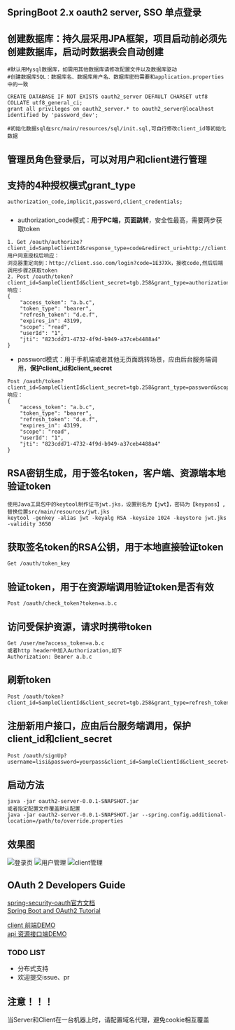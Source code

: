 ## SpringBoot 2.x oauth2 server, SSO 单点登录
## 创建数据库：持久层采用JPA框架，项目启动前必须先创建数据库，启动时数据表会自动创建</br>
````
#默认用Mysql数据库，如需用其他数据库请修改配置文件以及数据库驱动
#创建数据库SQL：数据库名、数据库用户名、数据库密码需要和application.properties中的一致

CREATE DATABASE IF NOT EXISTS oauth2_server DEFAULT CHARSET utf8 COLLATE utf8_general_ci;
grant all privileges on oauth2_server.* to oauth2_server@localhost identified by 'password_dev';

#初始化数据sql在src/main/resources/sql/init.sql,可自行修改client_id等初始化数据
````
## 管理员角色登录后，可以对用户和client进行管理</br>
## 支持的4种授权模式grant_type</br>
````
authorization_code,implicit,password,client_credentials;
````
#####
* authorization_code模式：**用于PC端，页面跳转**，安全性最高，需要两步获取token
````
1. Get /oauth/authorize?client_id=SampleClientId&response_type=code&redirect_uri=http://client.sso.com/login
用户同意授权后响应：
浏览器重定向到：http://client.sso.com/login?code=1E37Xk，接收code,然后后端调用步骤2获取token
2. Post /oauth/token?client_id=SampleClientId&client_secret=tgb.258&grant_type=authorization_code&redirect_uri=http://client.sso.com/login&code=1E37Xk
响应：
{
    "access_token": "a.b.c",
    "token_type": "bearer",
    "refresh_token": "d.e.f",
    "expires_in": 43199,
    "scope": "read",
    "userId": "1",
    "jti": "823cdd71-4732-4f9d-b949-a37ceb4488a4"
}
````
* password模式：用于手机端或者其他无页面跳转场景，应由后台服务端调用，**保护client_id和client_secret**
````
Post /oauth/token?client_id=SampleClientId&client_secret=tgb.258&grant_type=password&scope=read&username=zhangsan&password=tgb.258
响应：
{
    "access_token": "a.b.c",
    "token_type": "bearer",
    "refresh_token": "d.e.f",
    "expires_in": 43199,
    "scope": "read",
    "userId": "1",
    "jti": "823cdd71-4732-4f9d-b949-a37ceb4488a4"
}
````
## RSA密钥生成，用于签名token，客户端、资源端本地验证token</br>
````
使用Java工具包中的keytool制作证书jwt.jks，设置别名为【jwt】，密码为【keypass】,替换位置src/main/resources/jwt.jks
keytool -genkey -alias jwt -keyalg RSA -keysize 1024 -keystore jwt.jks -validity 3650
````
## 获取签名token的RSA公钥，用于本地直接验证token</br>
````
Get /oauth/token_key
````
## 验证token，用于在资源端调用验证token是否有效</br>
````
Post /oauth/check_token?token=a.b.c
````

## 访问受保护资源，请求时携带token</br>
````
Get /user/me?access_token=a.b.c
或者http header中加入Authorization,如下
Authorization: Bearer a.b.c
````

## 刷新token</br>
````
Post /oauth/token?client_id=SampleClientId&client_secret=tgb.258&grant_type=refresh_token&refresh_token=d.e.f
````

## 注册新用户接口，应由后台服务端调用，保护client_id和client_secret</br>
````
Post /oauth/signUp?username=lisi&password=yourpass&client_id=SampleClientId&client_secret=tgb.258
````

## 启动方法</br>
````
java -jar oauth2-server-0.0.1-SNAPSHOT.jar
或者指定配置文件覆盖默认配置
java -jar oauth2-server-0.0.1-SNAPSHOT.jar --spring.config.additional-location=/path/to/override.properties
````
## 效果图
![登录页](https://raw.githubusercontent.com/jobmission/oauth2-server/master/src/test/resources/static/imgs/login.png)
![用户管理](https://raw.githubusercontent.com/jobmission/oauth2-server/master/src/test/resources/static/imgs/users.png)
![client管理](https://raw.githubusercontent.com/jobmission/oauth2-server/master/src/test/resources/static/imgs/clients.png)

## OAuth 2 Developers Guide
[spring-security-oauth官方文档](https://projects.spring.io/spring-security-oauth/docs/oauth2.html) <br/>
[Spring Boot and OAuth2 Tutorial](https://spring.io/guides/tutorials/spring-boot-oauth2/)

[client 前端DEMO](https://github.com/jobmission/oauth2-client.git) <br/>
[api 资源接口端DEMO](https://github.com/jobmission/oauth2-resource.git)

### TODO LIST
* 分布式支持
* 欢迎提交issue、pr

## 注意！！！
当Server和Client在一台机器上时，请配置域名代理，避免cookie相互覆盖

